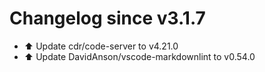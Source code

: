 # Changelog since v3.1.7
- ⬆️ Update cdr/code-server to v4.21.0 
- ⬆️ Update DavidAnson/vscode-markdownlint to v0.54.0 

